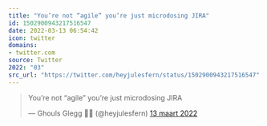 ```yaml
---
title: "You’re not “agile” you’re just microdosing JIRA"
id: 1502900943217516547
date: 2022-03-13 06:54:42
icon: twitter
domains:
- twitter.com
source: Twitter
2022: "03"
src_url: "https://twitter.com/heyjulesfern/status/1502900943217516547"
---
```

<blockquote class="twitter-tweet" data-lang="nl" data-dnt="true"><p lang="en" dir="ltr">You’re not “agile” you’re just microdosing JIRA</p>&mdash; Ghouls Glegg 🏳️‍⚧️ (@heyjulesfern) <a href="https://twitter.com/heyjulesfern/status/1502900943217516547?ref_src=twsrc%5Etfw">13 maart 2022</a></blockquote>
<script async src="https://platform.twitter.com/widgets.js" charset="utf-8"></script>

